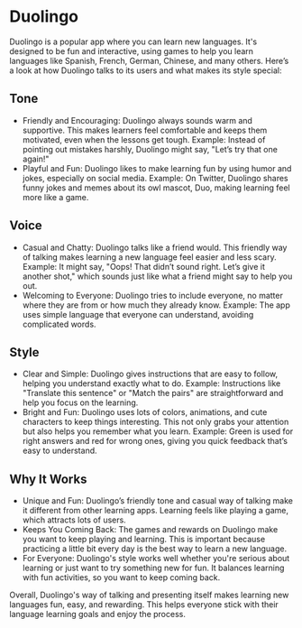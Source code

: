 # Duolingo 
Duolingo is a popular app where you can learn new languages. It's designed to be fun and interactive, using games to help you learn languages like Spanish, French, German, Chinese, and many others. Here’s a look at how Duolingo talks to its users and what makes its style special:

## Tone 
- Friendly and Encouraging: Duolingo always sounds warm and supportive. This makes learners feel comfortable and keeps them motivated, even when the lessons get tough.
Example: Instead of pointing out mistakes harshly, Duolingo might say, "Let’s try that one again!"
- Playful and Fun: Duolingo likes to make learning fun by using humor and jokes, especially on social media.
Example: On Twitter, Duolingo shares funny jokes and memes about its owl mascot, Duo, making learning feel more like a game.

## Voice
- Casual and Chatty: Duolingo talks like a friend would. This friendly way of talking makes learning a new language feel easier and less scary.
Example: It might say, "Oops! That didn’t sound right. Let’s give it another shot," which sounds just like what a friend might say to help you out.
- Welcoming to Everyone: Duolingo tries to include everyone, no matter where they are from or how much they already know.
Example: The app uses simple language that everyone can understand, avoiding complicated words.

## Style 
- Clear and Simple: Duolingo gives instructions that are easy to follow, helping you understand exactly what to do.
Example: Instructions like "Translate this sentence" or "Match the pairs" are straightforward and help you focus on the learning.
- Bright and Fun: Duolingo uses lots of colors, animations, and cute characters to keep things interesting. This not only grabs your attention but also helps you remember what you learn.
Example: Green is used for right answers and red for wrong ones, giving you quick feedback that’s easy to understand.

## Why It Works
- Unique and Fun: Duolingo’s friendly tone and casual way of talking make it different from other learning apps. Learning feels like playing a game, which attracts lots of users.
- Keeps You Coming Back: The games and rewards on Duolingo make you want to keep playing and learning. This is important because practicing a little bit every day is the best way to learn a new language.
- For Everyone: Duolingo's style works well whether you're serious about learning or just want to try something new for fun. It balances learning with fun activities, so you want to keep coming back.


Overall, Duolingo's way of talking and presenting itself makes learning new languages fun, easy, and rewarding. This helps everyone stick with their language learning goals and enjoy the process.
